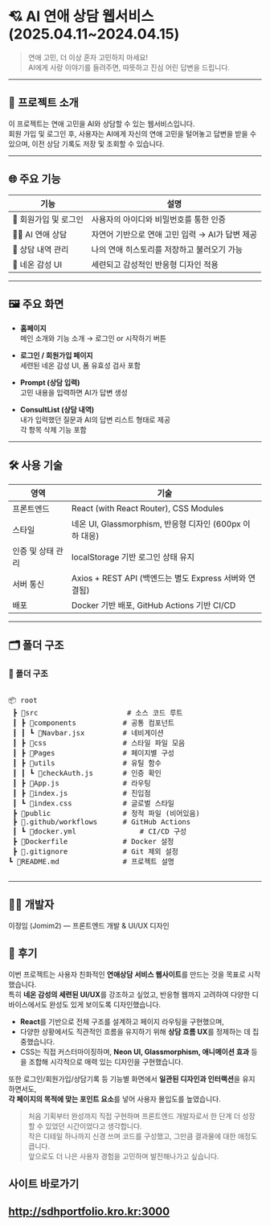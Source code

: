 # 💘 AI 연애 상담 웹서비스(2025.04.11~2024.04.15)

> 연애 고민, 더 이상 혼자 고민하지 마세요!  
> AI에게 사랑 이야기를 들려주면, 따뜻하고 진심 어린 답변을 드립니다.

---

## 🧠 프로젝트 소개

이 프로젝트는 연애 고민을 AI와 상담할 수 있는 웹서비스입니다.  
회원 가입 및 로그인 후, 사용자는 AI에게 자신의 연애 고민을 털어놓고 답변을 받을 수 있으며, 이전 상담 기록도 저장 및 조회할 수 있습니다.

---

## 🌐 주요 기능

| 기능 | 설명 |
|------|------|
| 🔐 회원가입 및 로그인 | 사용자의 아이디와 비밀번호를 통한 인증 |
| 🧑‍💬 AI 연애 상담 | 자연어 기반으로 연애 고민 입력 → AI가 답변 제공 |
| 📝 상담 내역 관리 | 나의 연애 히스토리를 저장하고 불러오기 가능 |
| 🌈 네온 감성 UI | 세련되고 감성적인 반응형 디자인 적용 |

---

## 🖼️ 주요 화면

- **홈페이지**  
  메인 소개와 기능 소개 → 로그인 or 시작하기 버튼

- **로그인 / 회원가입 페이지**  
  세련된 네온 감성 UI, 폼 유효성 검사 포함

- **Prompt (상담 입력)**  
  고민 내용을 입력하면 AI가 답변 생성

- **ConsultList (상담 내역)**  
  내가 입력했던 질문과 AI의 답변 리스트 형태로 제공  
  각 항목 삭제 기능 포함

---

## 🛠️ 사용 기술

| 영역 | 기술 |
|------|------|
| 프론트엔드 | React (with React Router), CSS Modules |
| 스타일 | 네온 UI, Glassmorphism, 반응형 디자인 (600px 이하 대응) |
| 인증 및 상태 관리 | localStorage 기반 로그인 상태 유지 |
| 서버 통신 | Axios + REST API (백엔드는 별도 Express 서버와 연결됨) |
| 배포 | Docker 기반 배포, GitHub Actions 기반 CI/CD |

---

## 🗂️ 폴더 구조

### 📁 폴더 구조

<pre>

📦 root
 ┣ 📂src                     # 소스 코드 루트
 ┃ ┣ 📂components           # 공통 컴포넌트
 ┃ ┃ ┗ 📜Navbar.jsx         # 네비게이션
 ┃ ┣ 📂css                  # 스타일 파일 모음
 ┃ ┣ 📂Pages                # 페이지별 구성
 ┃ ┣ 📂utils                # 유틸 함수
 ┃ ┃ ┗ 📜checkAuth.js       # 인증 확인
 ┃ ┣ 📜App.js               # 라우팅
 ┃ ┣ 📜index.js             # 진입점
 ┃ ┗ 📜index.css            # 글로벌 스타일
 ┣ 📂public                 # 정적 파일 (비어있음)
 ┣ 📂.github/workflows      # GitHub Actions
 ┃ ┗ 📜docker.yml               # CI/CD 구성
 ┣ 📜Dockerfile             # Docker 설정
 ┣ 📜.gitignore             # Git 제외 설정
┗ 📜README.md               # 프로젝트 설명

</pre>
---

## 👨‍💻 개발자
이정임 (Jomim2) — 프론트엔드 개발 & UI/UX 디자인

## 📜 후기

이번 프로젝트는 사용자 친화적인 **연애상담 서비스 웹사이트**를 만드는 것을 목표로 시작했습니다.  
특히 **네온 감성의 세련된 UI/UX**를 강조하고 싶었고, 반응형 웹까지 고려하여 다양한 디바이스에서도 완성도 있게 보이도록 디자인했습니다.

- **React**를 기반으로 전체 구조를 설계하고 페이지 라우팅을 구현했으며,  
- 다양한 상황에서도 직관적인 흐름을 유지하기 위해 **상담 흐름 UX**를 정제하는 데 집중했습니다.  
- CSS는 직접 커스터마이징하며, **Neon UI, Glassmorphism, 애니메이션 효과** 등을 조합해 시각적으로 매력 있는 디자인을 구현했습니다.

또한 로그인/회원가입/상담기록 등 기능별 화면에서 **일관된 디자인과 인터랙션**을 유지하면서도,  
**각 페이지의 목적에 맞는 포인트 요소**를 넣어 사용자 몰입도를 높였습니다.

> 처음 기획부터 완성까지 직접 구현하며 프론트엔드 개발자로서 한 단계 더 성장할 수 있었던 시간이었다고 생각합니다.  
> 작은 디테일 하나까지 신경 쓰며 코드를 구성했고, 그만큼 결과물에 대한 애정도 큽니다.  
> 앞으로도 더 나은 사용자 경험을 고민하며 발전해나가고 싶습니다.

## 사이트 바로가기
## http://sdhportfolio.kro.kr:3000
